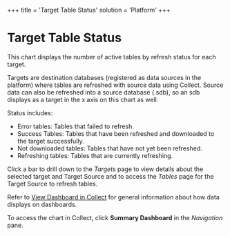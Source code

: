 +++
title = 'Target Table Status'
solution = 'Platform'
+++

# Target Table Status

This chart displays the number of active tables by refresh status for
each target.

Targets are destination databases (registered as data sources in the
platform) where tables are refreshed with source data using Collect.
Source data can also be refreshed into a source database (.sdb), so an
sdb displays as a target in the x axis on this chart as
well.<span> </span>

Status includes:

  - Error tables: Tables that failed to refresh.
  - Success Tables: Tables that have been refreshed and downloaded to
    the target successfully.
  - Not downloaded tables: Tables that have not yet been refreshed.
  - Refreshing tables: Tables that are currently refreshing.

Click a bar to drill down to the *Targets* page to view details about
the selected target and Target Source and to access the *Tables* page
for the Target Source to refresh tables.

Refer to [View Dashboard in
Collect](../Use_Cases/View_Dashboard_in_Collect) for general
information about how data displays on dashboards.

To access the chart in Collect, click
<span style="font-weight: bold;">Summary Dashboard</span> in the
<span style="font-style: italic;">Navigation</span> pane.
